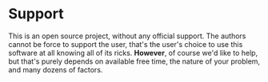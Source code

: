 # Support

This is an open source project, without any official support. The authors cannot
be force to support the user, that's the user's choice to use this software at all
knowing all of its ricks. **However**, of course we'd like to help, but that's
purely depends on available free time, the nature of your problem, and many dozens
of factors.
